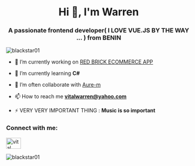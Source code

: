 
<h1 align="center">Hi 👋, I'm Warren</h1>
<h3 align="center">A passionate frontend developer( I LOVE VUE.JS BY THE WAY ... ) from BENIN</h3>

<p align="left"> <img src="https://komarev.com/ghpvc/?username=blackstar01&label=Profile%20views&color=0e75b6&style=flat" alt="blackstar01" /> </p>


- 🔭 I’m currently working on [RED BRICK ECOMMERCE APP](https://github.com/BlackStar01/red-brick)

- 🌱 I’m currently learning **C#**

- 👯 I’m often collaborate with [Aure-m](https://github.com/Aure-M)

- 📫 How to reach me **vitalwarren@yahoo.com**

- ⚡ VERY VERY IMPORTANT THING : **Music is so important**



<h3 align="left">Connect with me:</h3>
<p align="left">
<a href="[https://linkedin.com/in/vital warren agbanou](https://www.linkedin.com/in/vital-warren-agbanou-754a8618a/)" target="blank"><img align="center" src="https://raw.githubusercontent.com/rahuldkjain/github-profile-readme-generator/master/src/images/icons/Social/linked-in-alt.svg" alt="vital warren agbanou" height="30" width="40" /></a>
</p>

<p><img align="left" src="https://github-readme-stats.vercel.app/api/top-langs?username=blackstar01&show_icons=true&locale=en&layout=compact" alt="blackstar01" margin="100"/></p>





